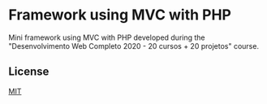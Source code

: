 # Framework using MVC with PHP

Mini framework using MVC with PHP developed during the "Desenvolvimento Web Completo 2020 - 20 cursos + 20 projetos" course.

## License
[MIT](https://choosealicense.com/licenses/mit/)
